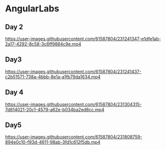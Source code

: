 # AngularLabs

## Day 2

https://user-images.githubusercontent.com/61587804/231241347-e1dfe1ab-2a17-4292-8c58-3c6ff9884c9e.mp4

## Day3

https://user-images.githubusercontent.com/61587804/231241437-c2b51571-738a-4bbb-8e1a-a1fb79da1634.mp4

## Day 4

https://user-images.githubusercontent.com/61587804/231304315-7d814021-20c1-4579-a62e-b034ba2ed8cc.mp4

## Day5

https://user-images.githubusercontent.com/61587804/231808759-894e0c10-f93d-4611-98ab-3fd1c612f5db.mp4

